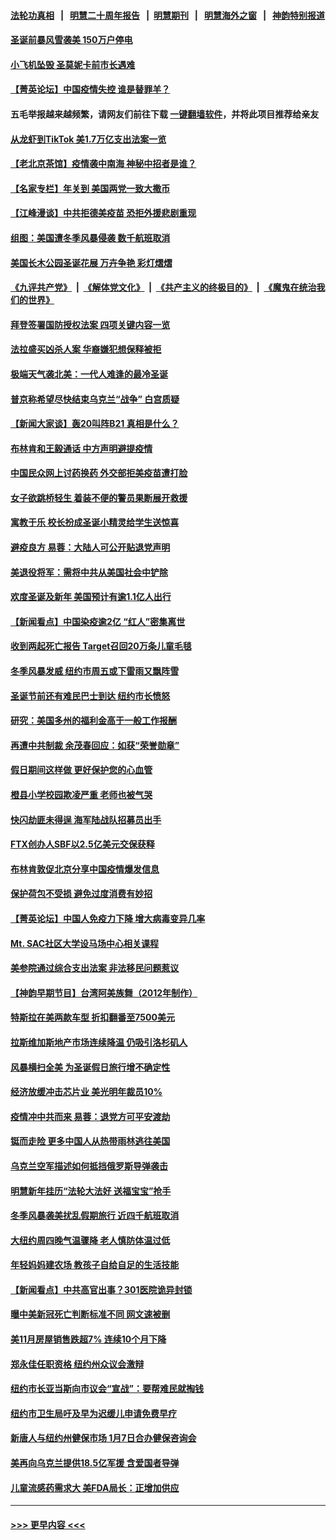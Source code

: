 #### [法轮功真相](https://github.com/gfw-breaker/truth/blob/master/README.md?t=0) &nbsp;&nbsp;|&nbsp;&nbsp; [明慧二十周年报告](https://github.com/gfw-breaker/mh-reports/blob/master/README.md?t=0) &nbsp;&nbsp;|&nbsp;&nbsp;[明慧期刊](https://github.com/gfw-breaker/mh-qikan) &nbsp;&nbsp;|&nbsp;&nbsp; [明慧海外之窗](https://github.com/gfw-breaker/mh-news/blob/master/README.md?t=0) &nbsp;&nbsp;|&nbsp;&nbsp; [神韵特别报道](https://github.com/gfw-breaker/mh-news/blob/master/shenyun.md?t=0)
#### [圣诞前暴风雪袭美 150万户停电](../pages/nsc412/n13890783.md?t=12240943) 
#### [小飞机坠毁 圣莫妮卡前市长遇难](../pages/nsc412/n13890779.md?t=12240943) 
#### [【菁英论坛】中国疫情失控 谁是替罪羊？](../pages/nsc412/n13890778.md?t=12240943) 
#### 五毛举报越来越频繁，请网友们前往下载 [一键翻墙软件](https://github.com/gfw-breaker/ssr-accounts)，并将此项目推荐给亲友
#### [从龙虾到TikTok 美1.7万亿支出法案一览](../pages/nsc412/n13890735.md?t=12240943) 
#### [【老北京茶馆】疫情袭中南海 神秘中招者是谁？](../pages/nsc412/n13890683.md?t=12240943) 
#### [【名家专栏】年关到 美国两党一致大撒币](../pages/nsc412/n13890542.md?t=12240943) 
#### [【江峰漫谈】中共拒德美疫苗 恐拒外援悲剧重现](../pages/nsc412/n13890686.md?t=12240943) 
#### [组图：美国遭冬季风暴侵袭 数千航班取消](../pages/nsc412/n13890403.md?t=12240943) 
#### [美国长木公园圣诞花展 万卉争艳  彩灯熠熠](../pages/nsc412/n13890726.md?t=12240943) 
#### [《九评共产党》](https://github.com/begood0513/9ping.md/blob/master/README.md) &nbsp;|&nbsp; [《解体党文化》](../../../../jtdwh.md/blob/master/README.md)  &nbsp;|&nbsp; [《共产主义的终极目的》](../../../../gczydzjmd.md/blob/master/README.md) &nbsp;|&nbsp; [《魔鬼在统治我们的世界》](../../../../mgztzwmdsj.md/blob/master/README.md) 
#### [拜登签署国防授权法案 四项关键内容一览](../pages/nsc412/n13890669.md?t=12240943) 
#### [法拉盛买凶杀人案 华裔嫌犯想保释被拒](../pages/nsc412/n13890186.md?t=12240943) 
#### [极端天气袭北美：一代人难逢的最冷圣诞](../pages/nsc412/n13890635.md?t=12240943) 
#### [普京称希望尽快结束乌克兰“战争” 白宫质疑](../pages/nsc412/n13890508.md?t=12240943) 
#### [【新闻大家谈】轰20叫阵B21 真相是什么？](../pages/nsc412/n13890509.md?t=12240943) 
#### [布林肯和王毅通话 中方声明避提疫情](../pages/nsc412/n13890572.md?t=12240943) 
#### [中国民众网上讨药换药 外交部拒美疫苗遭打脸](../pages/nsc412/n13890551.md?t=12240943) 
#### [女子欲跳桥轻生 着装不便的警员果断展开救援](../pages/nsc412/n13890314.md?t=12240943) 
#### [寓教于乐 校长扮成圣诞小精灵给学生送惊喜](../pages/nsc412/n13890280.md?t=12240943) 
#### [避疫良方 易蓉：大陆人可公开贴退党声明](../pages/nsc412/n13890040.md?t=12240943) 
#### [美退役将军：需将中共从美国社会中铲除](../pages/nsc412/n13890377.md?t=12240943) 
#### [欢度圣诞及新年 美国预计有逾1.1亿人出行](../pages/nsc412/n13890155.md?t=12240943) 
#### [【新闻看点】中国染疫逾2亿 “红人”密集离世](../pages/nsc412/n13890084.md?t=12240943) 
#### [收到两起死亡报告 Target召回20万条儿童毛毯](../pages/nsc412/n13890259.md?t=12240943) 
#### [冬季风暴发威 纽约市周五或下雷雨又飘阵雪](../pages/nsc412/n13890184.md?t=12240943) 
#### [圣诞节前还有难民巴士到达 纽约市长愤怒](../pages/nsc412/n13890203.md?t=12240943) 
#### [研究：美国多州的福利金高于一般工作报酬](../pages/nsc412/n13890115.md?t=12240943) 
#### [再遭中共制裁 余茂春回应：如获“荣誉勋章”](../pages/nsc412/n13890124.md?t=12240943) 
#### [假日期间这样做 更好保护您的心血管](../pages/nsc412/n13890149.md?t=12240943) 
#### [橙县小学校园欺凌严重 老师也被气哭](../pages/nsc412/n13890136.md?t=12240943) 
#### [快闪劫匪未得逞 海军陆战队招募员出手](../pages/nsc412/n13890125.md?t=12240943) 
#### [FTX创办人SBF以2.5亿美元交保获释](../pages/nsc412/n13890058.md?t=12240943) 
#### [布林肯敦促北京分享中国疫情爆发信息](../pages/nsc412/n13889975.md?t=12240943) 
#### [保护荷包不受损 避免过度消费有妙招](../pages/nsc412/n13890069.md?t=12240943) 
#### [【菁英论坛】中国人免疫力下降 增大病毒变异几率](../pages/nsc412/n13889955.md?t=12240943) 
#### [Mt. SAC社区大学设马场中心相关课程](../pages/nsc412/n13890052.md?t=12240943) 
#### [美参院通过综合支出法案 非法移民问题惹议](../pages/nsc412/n13889977.md?t=12240943) 
#### [【神韵早期节目】台湾阿美族舞（2012年制作）](../pages/nsc412/n13890019.md?t=12240943) 
#### [特斯拉在美两款车型 折扣翻番至7500美元](../pages/nsc412/n13889970.md?t=12240943) 
#### [拉斯维加斯地产市场连续降温 仍吸引洛杉矶人](../pages/nsc412/n13889374.md?t=12240943) 
#### [风暴横扫全美 为圣诞假日旅行增不确定性](../pages/nsc412/n13889385.md?t=12240943) 
#### [经济放缓冲击芯片业 美光明年裁员10%](../pages/nsc412/n13889938.md?t=12240943) 
#### [疫情冲中共而来 易蓉：退党方可平安渡劫](../pages/nsc412/n13889953.md?t=12240943) 
#### [铤而走险 更多中国人从热带雨林逃往美国](../pages/nsc412/n13889947.md?t=12240943) 
#### [乌克兰空军描述如何抵挡俄罗斯导弹袭击](../pages/nsc412/n13889878.md?t=12240943) 
#### [明慧新年挂历“法轮大法好 送福宝宝”抢手](../pages/nsc412/n13889454.md?t=12240943) 
#### [冬季风暴袭美扰乱假期旅行 近四千航班取消](../pages/nsc412/n13889923.md?t=12240943) 
#### [大纽约周四晚气温骤降 老人慎防体温过低](../pages/nsc412/n13889418.md?t=12240943) 
#### [年轻妈妈建农场 教孩子自给自足的生活技能](../pages/nsc412/n13889511.md?t=12240943) 
#### [【新闻看点】中共高官出事？301医院诡异封锁](../pages/nsc412/n13889322.md?t=12240943) 
#### [曝中美新冠死亡判断标准不同 网文速被删](../pages/nsc412/n13889389.md?t=12240943) 
#### [美11月房屋销售跌超7% 连续10个月下降](../pages/nsc412/n13889387.md?t=12240943) 
#### [郑永佳任职资格 纽约州众议会激辩](../pages/nsc412/n13889420.md?t=12240943) 
#### [纽约市长亚当斯向市议会“宣战”：要帮难民就掏钱](../pages/nsc412/n13889433.md?t=12240943) 
#### [纽约市卫生局吁及早为迟缓儿申请免费早疗](../pages/nsc412/n13889451.md?t=12240943) 
#### [新唐人与纽约州健保市场 1月7日合办健保咨询会](../pages/nsc412/n13889445.md?t=12240943) 
#### [美再向乌克兰提供18.5亿军援 含爱国者导弹](../pages/nsc412/n13889284.md?t=12240943) 
#### [儿童流感药需求大 美FDA局长：正增加供应](../pages/nsc412/n13889381.md?t=12240943) 

----
#### [ >>> 更早内容 <<< ](../indexes/nsc412-earlier.md)
